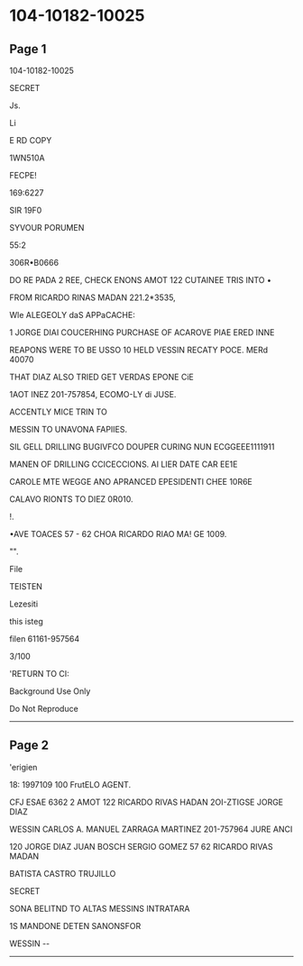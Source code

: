 # 104-10182-10025

## Page 1

104-10182-10025

SECRET

Js.

Li

E RD COPY

1WN510A

FECPE!

169:6227

SIR 19F0

SYVOUR PORUMEN

55:2

306R•B0666

DO RE PADA 2 REE, CHECK ENONS AMOT 122 CUTAINEE TRIS INTO •

FROM RICARDO RINAS MADAN 221.2*3535,

Wle ALEGEOLY daS APPaCACHE:

1 JORGE DIAI COUCERHING PURCHASE OF ACAROVE PIAE ERED INNE

REAPONS WERE TO BE USSO 10 HELD VESSIN RECATY POCE. MERd 40070

THAT DIAZ ALSO TRIED GET VERDAS EPONE CiE

1AOT INEZ 201-757854, ECOMO-LY di JUSE.

ACCENTLY MICE TRIN TO

MESSIN TO UNAVONA FAPIIES.

SIL GELL DRILLING BUGIVFCO DOUPER CURING NUN ECGGEEE1111911

MANEN OF DRILLING CCICECCIONS. AI LIER DATE CAR EE1E

CAROLE MTE WEGGE ANO APRANCED EPESIDENTI CHEE 10R6E

CALAVO RIONTS TO DIEZ 0R010.

!.

•AVE TOACES 57 - 62 CHOA RICARDO RIAO MA! GE 1009.

"".

File

TEISTEN

Lezesiti

this isteg

filen 61161-957564

3/100

'RETURN TO CI:

Background Use Only

Do Not Reproduce

---

## Page 2

'erigien

18: 1997109 100 FrutELO AGENT.

CFJ ESAE 6362 2 AMOT 122 RICARDO RIVAS HADAN 2OI-ZTIGSE JORGE DIAZ

WESSIN CARLOS A. MANUEL ZARRAGA MARTINEZ 201-757964 JURE ANCI

120 JORGE DIAZ JUAN BOSCH SERGIO GOMEZ 57 62 RICARDO RIVAS MADAN

BATISTA CASTRO TRUJILLO

SECRET

SONA BELITND TO ALTAS MESSINS INTRATARA

1S MANDONE DETEN SANONSFOR

WESSIN --

---

